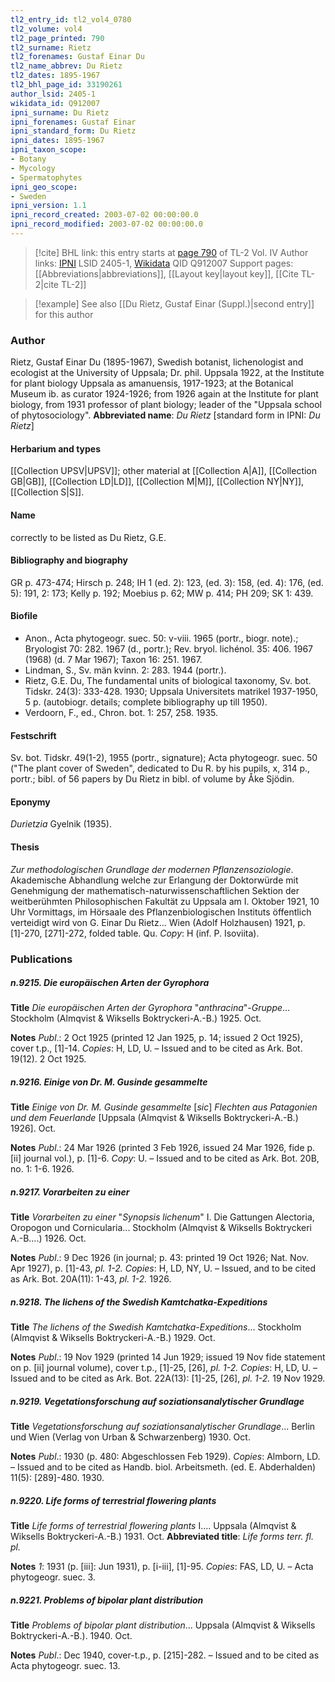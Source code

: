 ```yaml
---
tl2_entry_id: tl2_vol4_0780
tl2_volume: vol4
tl2_page_printed: 790
tl2_surname: Rietz
tl2_forenames: Gustaf Einar Du
tl2_name_abbrev: Du Rietz
tl2_dates: 1895-1967
tl2_bhl_page_id: 33190261
author_lsid: 2405-1
wikidata_id: Q912007
ipni_surname: Du Rietz
ipni_forenames: Gustaf Einar
ipni_standard_form: Du Rietz
ipni_dates: 1895-1967
ipni_taxon_scope: 
- Botany
- Mycology
- Spermatophytes
ipni_geo_scope: 
- Sweden
ipni_version: 1.1
ipni_record_created: 2003-07-02 00:00:00.0
ipni_record_modified: 2003-07-02 00:00:00.0
---
```


> [!cite] BHL link: this entry starts at [page 790](https://www.biodiversitylibrary.org/page/33190261) of TL-2 Vol. IV
> Author links: [IPNI](https://www.ipni.org/a/2405-1) LSID 2405-1, [Wikidata](https://www.wikidata.org/wiki/Q912007) QID Q912007
> Support pages: [[Abbreviations|abbreviations]], [[Layout key|layout key]], [[Cite TL-2|cite TL-2]]

> [!example] See also [[Du Rietz, Gustaf Einar (Suppl.)|second entry]] for this author

### Author

Rietz, Gustaf Einar Du (1895-1967), Swedish botanist, lichenologist and ecologist at the University of Uppsala; Dr. phil. Uppsala 1922, at the Institute for plant biology Uppsala as amanuensis, 1917-1923; at the Botanical Museum ib. as curator 1924-1926; from 1926 again at the Institute for plant biology, from 1931 professor of plant biology; leader of the "Uppsala school of phytosociology". 
**Abbreviated name**: *Du Rietz* \[standard form in IPNI: *Du Rietz*\]

#### Herbarium and types

[[Collection UPSV|UPSV]]; other material at [[Collection A|A]], [[Collection GB|GB]], [[Collection LD|LD]], [[Collection M|M]], [[Collection NY|NY]], [[Collection S|S]].

#### Name

correctly to be listed as Du Rietz, G.E.

#### Bibliography and biography

GR p. 473-474; Hirsch p. 248; IH 1 (ed. 2): 123, (ed. 3): 158, (ed. 4): 176, (ed. 5): 191, 2: 173; Kelly p. 192; Moebius p. 62; MW p. 414; PH 209; SK 1: 439.

#### Biofile

- Anon., Acta phytogeogr. suec. 50: v-viii. 1965 (portr., biogr. note).; Bryologist 70: 282. 1967 (d., portr.); Rev. bryol. lichénol. 35: 406. 1967 (1968) (d. 7 Mar 1967); Taxon 16: 251. 1967.
- Lindman, S., Sv. män kvinn. 2: 283. 1944 (portr.).
- Rietz, G.E. Du, The fundamental units of biological taxonomy, Sv. bot. Tidskr. 24(3): 333-428. 1930; Uppsala Universitets matrikel 1937-1950, 5 p. (autobiogr. details; complete bibliography up till 1950).
- Verdoorn, F., ed., Chron. bot. 1: 257, 258. 1935.

#### Festschrift

Sv. bot. Tidskr. 49(1-2), 1955 (portr., signature); Acta phytogeogr. suec. 50 ("The plant cover of Sweden", dedicated to Du R. by his pupils, x, 314 p., portr.; bibl. of 56 papers by Du Rietz in bibl. of volume by Åke Sjödin.

#### Eponymy

*Durietzia* Gyelnik (1935).

#### Thesis

*Zur methodologischen Grundlage der modernen Pflanzensoziologie*. Akademische Abhandlung welche zur Erlangung der Doktorwürde mit Genehmigung der mathematisch-naturwissenschaftlichen Sektion der weitberühmten Philosophischen Fakultät zu Uppsala am I. Oktober 1921, 10 Uhr Vormittags, im Hörsaale des Pflanzenbiologischen Instituts öffentlich verteidigt wird von G. Einar Du Rietz... Wien (Adolf Holzhausen) 1921, p. \[1\]-270, \[271\]-272, folded table. Qu. *Copy*: H (inf. P. Isoviita).

### Publications

##### n.9215. Die europäischen Arten der Gyrophora

**Title**
*Die europäischen Arten der Gyrophora* "*anthracina*"-*Gruppe*... Stockholm (Almqvist & Wiksells Boktryckeri-A.-B.) 1925. Oct.

**Notes**
*Publ*.: 2 Oct 1925 (printed 12 Jan 1925, p. 14; issued 2 Oct 1925), cover t.p., \[1\]-14.
*Copies*: H, LD, U. – Issued and to be cited as Ark. Bot. 19(12). 2 Oct 1925.

##### n.9216. Einige von Dr. M. Gusinde gesammelte

**Title**
*Einige von Dr. M. Gusinde gesammelte* \[*sic*\] *Flechten aus Patagonien und dem Feuerlande* \[Uppsala (Almqvist & Wiksells Boktryckeri-A.-B.) 1926\]. Oct.

**Notes**
*Publ*.: 24 Mar 1926 (printed 3 Feb 1926, issued 24 Mar 1926, fide p. \[ii\] journal vol.), p.
\[1\]-6. *Copy*: U. – Issued and to be cited as Ark. Bot. 20B, no. 1: 1-6. 1926.

##### n.9217. Vorarbeiten zu einer

**Title**
*Vorarbeiten zu einer* "*Synopsis lichenum*" I. Die Gattungen Alectoria, Oropogon und Cornicularia... Stockholm (Almqvist & Wiksells Boktryckeri A.-B....) 1926. Oct.

**Notes**
*Publ*.: 9 Dec 1926 (in journal; p. 43: printed 19 Oct 1926; Nat. Nov. Apr 1927), p. \[1\]-43, *pl. 1-2. Copies*: H, LD, NY, U. – Issued, and to be cited as Ark. Bot. 20A(11): 1-43, *pl. 1-2.* 1926.

##### n.9218. The lichens of the Swedish Kamtchatka-Expeditions

**Title**
*The lichens of the Swedish Kamtchatka-Expeditions*... Stockholm (Almqvist & Wiksells Boktryckeri-A.-B.) 1929. Oct.

**Notes**
*Publ*.: 19 Nov 1929 (printed 14 Jun 1929; issued 19 Nov fide statement on p. \[ii\] journal volume), cover t.p., \[1\]-25, \[26\], *pl. 1-2. Copies*: H, LD, U. – Issued and to be cited as Ark. Bot. 22A(13): \[1\]-25, \[26\], *pl. 1-2.* 19 Nov 1929.

##### n.9219. Vegetationsforschung auf soziationsanalytischer Grundlage

**Title**
*Vegetationsforschung auf soziationsanalytischer Grundlage*... Berlin und Wien (Verlag von Urban & Schwarzenberg) 1930. Oct.

**Notes**
*Publ*.: 1930 (p. 480: Abgeschlossen Feb 1929). *Copies*: Almborn, LD. – Issued and to be cited as Handb. biol. Arbeitsmeth. (ed. E. Abderhalden) 11(5): \[289\]-480. 1930.

##### n.9220. Life forms of terrestrial flowering plants

**Title**
*Life forms of terrestrial flowering plants* I.... Uppsala (Almqvist & Wiksells Boktryckeri-A.-B.) 1931. Oct.
**Abbreviated title**: *Life forms terr. fl. pl.*

**Notes**
*1*: 1931 (p. \[iii\]: Jun 1931), p. \[i-iii\], \[1\]-95. *Copies*: FAS, LD, U. – Acta phytogeogr. suec. 3.

##### n.9221. Problems of bipolar plant distribution

**Title**
*Problems of bipolar plant distribution*... Uppsala (Almqvist & Wiksells Boktryckeri-A.-B.). 1940. Oct.

**Notes**
*Publ*.: Dec 1940, cover-t.p., p. \[215\]-282. – Issued and to be cited as Acta phytogeogr. suec. 13.

